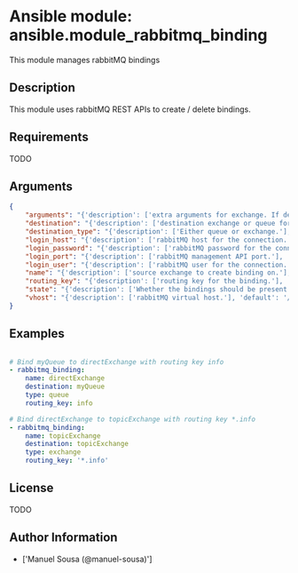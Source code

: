 # Ansible module: ansible.module_rabbitmq_binding


This module manages rabbitMQ bindings

## Description

This module uses rabbitMQ REST APIs to create / delete bindings.

## Requirements

TODO

## Arguments

``` json
{
    "arguments": "{'description': ['extra arguments for exchange. If defined this argument is a key/value dictionary.'], 'default': {}}",
    "destination": "{'description': ['destination exchange or queue for the binding.'], 'required': True, 'aliases': ['dst', 'dest']}",
    "destination_type": "{'description': ['Either queue or exchange.'], 'required': True, 'choices': ['queue', 'exchange'], 'aliases': ['type', 'dest_type']}",
    "login_host": "{'description': ['rabbitMQ host for the connection.'], 'default': 'localhost'}",
    "login_password": "{'description': ['rabbitMQ password for the connection.'], 'default': False}",
    "login_port": "{'description': ['rabbitMQ management API port.'], 'default': 15672}",
    "login_user": "{'description': ['rabbitMQ user for the connection.'], 'default': 'guest'}",
    "name": "{'description': ['source exchange to create binding on.'], 'required': True, 'aliases': ['src', 'source']}",
    "routing_key": "{'description': ['routing key for the binding.'], 'default': '#'}",
    "state": "{'description': ['Whether the bindings should be present or absent.', 'Only present implemented at the momemt.'], 'choices': ['present', 'absent'], 'default': 'present'}",
    "vhost": "{'description': ['rabbitMQ virtual host.'], 'default': '/'}",
}
```

## Examples


``` yaml

# Bind myQueue to directExchange with routing key info
- rabbitmq_binding:
    name: directExchange
    destination: myQueue
    type: queue
    routing_key: info

# Bind directExchange to topicExchange with routing key *.info
- rabbitmq_binding:
    name: topicExchange
    destination: topicExchange
    type: exchange
    routing_key: '*.info'

```

## License

TODO

## Author Information
  - ['Manuel Sousa (@manuel-sousa)']

